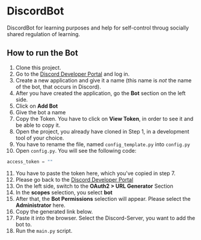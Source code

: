 # DiscordBot
DiscordBot for learning purposes and help for self-control throug socially shared regulation of learning. 

## How to run the Bot
1. Clone this project.
2. Go to the [Discord Developer Portal](https://discord.com/developers) and log in.
3. Create a new application and give it a name (this name is *not* the name of the bot, that occurs in Discord).
4. After you have created the application, go the **Bot** section on the left side.
5. Click on **Add Bot**
6. Give the bot a name
7. Copy the Token. You have to click on **View Token**, in order to see it and be able to copy it.
8. Open the project, you already have cloned in Step 1, in a development tool of your choice.
9. You have to rename the file, named `config_template.py` into `config.py`
10. Open `config.py`. You will see the following code:
```python
access_token = ""
```
11. You have to paste the token here, which you've copied in step 7.
12. Please go back to the [Discord Developer Portal](https://discord.com/developers)
13. On the left side, switch to the **OAuth2 > URL Generator** Section
14. In the **scopes** selection, you select **bot**
15. After that, the **Bot Permissions** selection will appear. Please select the **Administrator** here.
16. Copy the generated link below.
17. Paste it into the browser. Select the Discord-Server, you want to add the bot to.
18. Run the `main.py` script.
